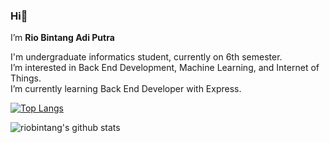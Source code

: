 ### Hi👋
I’m **Rio Bintang Adi Putra**

I'm undergraduate informatics student, currently on 6th semester. \
I’m interested in Back End Development, Machine Learning, and Internet of Things. \
I’m currently learning Back End Developer with Express.




[![Top Langs](https://github-readme-stats.vercel.app/api/top-langs/?username=riobintang&theme=dark&compact=true&layout=compact&exclude_repo=github-readme-stats,riobintang.github.io)](https://github.com/riobintang/github-readme-stats) 

![riobintang's github stats](https://github-readme-stats.vercel.app/api?username=riobintang&show_icons=true&theme=dark)

<!---
riobintang/riobintang is a ✨ special ✨ repository because its `README.md` (this file) appears on your GitHub profile.
You can click the Preview link to take a look at your changes.
--->
